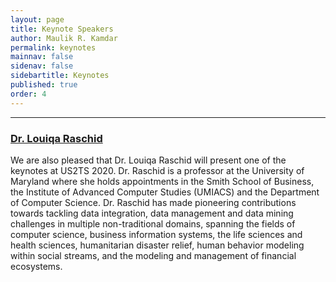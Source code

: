 ```yaml
---
layout: page
title: Keynote Speakers
author: Maulik R. Kamdar
permalink: keynotes
mainnav: false
sidenav: false
sidebartitle: Keynotes
published: true
order: 4
---
```


----------------------------------------------------------------

### [**Dr. Louiqa Raschid**](http://users.umiacs.umd.edu/~louiqa/)

We are also pleased that Dr. Louiqa Raschid will present one of the keynotes at US2TS 2020. Dr. Raschid is a professor at the University of Maryland where she holds appointments in the Smith School of Business, the Institute of Advanced Computer Studies (UMIACS) and the Department of Computer Science. Dr. Raschid has made pioneering contributions towards tackling data integration, data management and data mining challenges in multiple non-traditional domains, spanning the fields of computer science, business information systems, the life sciences and health sciences, humanitarian disaster relief, human behavior modeling within social streams, and the modeling and management of financial ecosystems.
